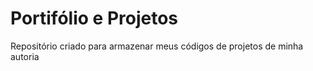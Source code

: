 # Portifólio e Projetos
Repositório criado para armazenar meus códigos de projetos de minha autoria
